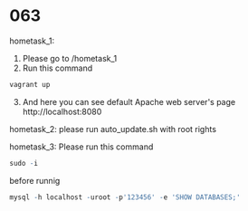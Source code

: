 # 063

hometask_1:
1. Please go to /hometask_1
2. Run this command
``` r
vagrant up
```
3. And here you can see default Apache web server's page
   http://localhost:8080


hometask_2:
please run auto_update.sh with root rights


hometask_3:
Please run this command 
``` r
sudo -i
```
before runnig 
``` r
mysql -h localhost -uroot -p'123456' -e 'SHOW DATABASES;' 
```
